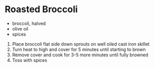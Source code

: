 # Roasted Broccoli

* broccoli, halved
* olive oil
* spices

1. Place broccoli flat side down sprouts on well oiled cast iron skillet
1. Turn heat to high and cover for 5 minutes until starting to brown
1. Remove cover and cook for 3-5 more minutes until fully browned
1. Toss with spices
